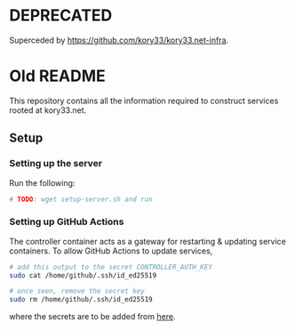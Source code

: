 # DEPRECATED

Superceded by https://github.com/kory33/kory33.net-infra.

# Old README

This repository contains all the information required to construct services rooted at kory33.net.

## Setup

### Setting up the server

Run the following:

```bash
# TODO: wget setup-server.sh and run
```

### Setting up GitHub Actions

The controller container acts as a gateway for restarting & updating service containers. To allow GitHub Actions to update services, 

```bash
# add this output to the secret CONTROLLER_AUTH_KEY
sudo cat /home/github/.ssh/id_ed25519

# once seen, remove the secret key
sudo rm /home/github/.ssh/id_ed25519
```

where the secrets are to be added from [here](https://github.com/kory33/oracle-cloud-gp-servers/settings/secrets/actions/new).

